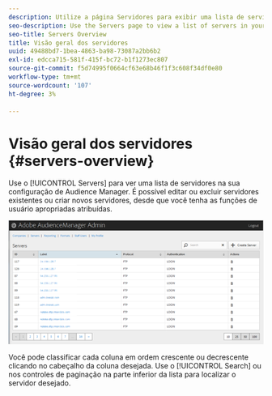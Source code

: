```yaml
---
description: Utilize a página Servidores para exibir uma lista de servidores na sua configuração de Audience Manager. É possível editar ou excluir servidores existentes ou criar novos servidores, desde que você tenha as funções de usuário apropriadas atribuídas.
seo-description: Use the Servers page to view a list of servers in your Audience Manager configuration. You can edit or delete existing servers or create new servers, providing that you have the appropriate user roles assigned.
seo-title: Servers Overview
title: Visão geral dos servidores
uuid: 49488bd7-1bea-4863-ba98-73087a2bb6b2
exl-id: edcca715-581f-415f-bc72-b1f1273ec807
source-git-commit: f5d74995f0664cf63e68b46f1f3c608f34df0e80
workflow-type: tm+mt
source-wordcount: '107'
ht-degree: 3%

---
```


# Visão geral dos servidores {#servers-overview}

Use o [!UICONTROL Servers] para ver uma lista de servidores na sua configuração de Audience Manager. É possível editar ou excluir servidores existentes ou criar novos servidores, desde que você tenha as funções de usuário apropriadas atribuídas.

<!-- c_servers.xml -->

![](assets/servers.png)

Você pode classificar cada coluna em ordem crescente ou decrescente clicando no cabeçalho da coluna desejada. Use o [!UICONTROL Search] ou nos controles de paginação na parte inferior da lista para localizar o servidor desejado.
